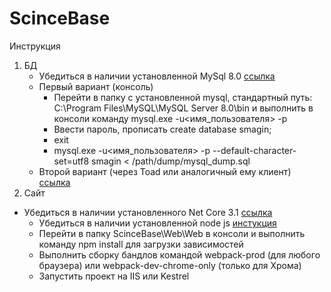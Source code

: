 # ScinceBase

Инструкция

1.	БД
	-	Убедиться в наличии установленной MySql 8.0 [ссылка](https://dev.mysql.com/downloads/windows/installer/8.0.html)
	-	Первый вариант (консоль)
		-	Перейти в папку с установленной mysql, стандартный путь: C:\Program Files\MySQL\MySQL Server 8.0\bin  и выполнить в консоли команду mysql.exe -u<имя_пользователя> -p
		-	Ввести пароль, прописать   create database smagin;
		-	exit
		-	mysql.exe -u<имя_пользователя> -p --default-character-set=utf8  smagin < /path/dump/mysql_dump.sql
	-	Второй вариант (через Toad или аналогичный ему клиент)	[ссылка](https://www.toadworld.com/)
2.	Сайт
  -	Убедиться в наличии установленного Net Core 3.1 [ссылка](https://dotnet.microsoft.com/download/dotnet-core/3.1)
	-	Убедиться в наличии установленной node js [инстукция](https://metanit.com/web/nodejs/1.1.php)
	-	Перейти в папку ScinceBase\Web\Web в консоли и выполнить команду npm install для загрузки зависимостей
	-	Выполнить сборку бандлов командой webpack-prod (для любого браузера) или webpack-dev-chrome-only (только для Хрома)
	-	Запустить проект на IIS или Kestrel
